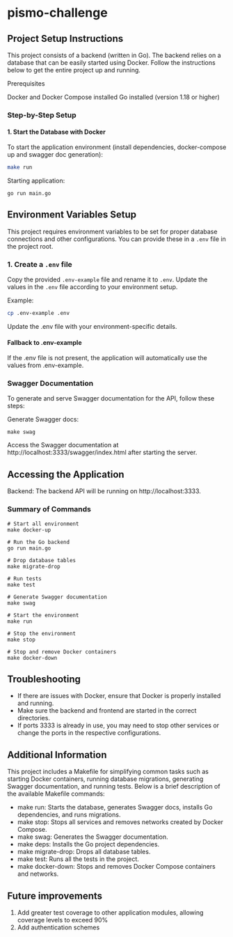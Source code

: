 # pismo-challenge

## Project Setup Instructions

This project consists of a backend (written in Go). The backend relies on a database that can be easily started using Docker. Follow the instructions below to get the entire project up and running.

Prerequisites

Docker and Docker Compose installed
Go installed (version 1.18 or higher)

### Step-by-Step Setup

#### 1. Start the Database with Docker
To start the application environment (install dependencies, docker-compose up and swagger doc generation):

```bash
make run
```

Starting application:

```
go run main.go
```

## Environment Variables Setup

This project requires environment variables to be set for proper database connections and other configurations. You can provide these in a `.env` file in the project root.

### 1. Create a `.env` file

Copy the provided `.env-example` file and rename it to `.env`. Update the values in the `.env` file according to your environment setup.

Example:
```bash
cp .env-example .env
```
Update the .env file with your environment-specific details.

#### Fallback to .env-example
If the .env file is not present, the application will automatically use the values from .env-example.

### Swagger Documentation
To generate and serve Swagger documentation for the API, follow these steps:

Generate Swagger docs:
```
make swag
```

Access the Swagger documentation at http://localhost:3333/swagger/index.html after starting the server.

## Accessing the Application

Backend: The backend API will be running on http://localhost:3333.

### Summary of Commands
```
# Start all environment
make docker-up

# Run the Go backend
go run main.go

# Drop database tables
make migrate-drop

# Run tests
make test

# Generate Swagger documentation
make swag

# Start the environment
make run

# Stop the environment
make stop

# Stop and remove Docker containers
make docker-down
```

## Troubleshooting

- If there are issues with Docker, ensure that Docker is properly installed and running.
- Make sure the backend and frontend are started in the correct directories.
- If ports 3333 is already in use, you may need to stop other services or change the ports in the respective configurations.

## Additional Information

This project includes a Makefile for simplifying common tasks such as starting Docker containers, running database migrations, generating Swagger documentation, and running tests. Below is a brief description of the available Makefile commands:

- make run: Starts the database, generates Swagger docs, installs Go dependencies, and runs migrations.
- make stop: Stops all services and removes networks created by Docker Compose.
- make swag: Generates the Swagger documentation.
- make deps: Installs the Go project dependencies.
- make migrate-drop: Drops all database tables.
- make test: Runs all the tests in the project.
- make docker-down: Stops and removes Docker Compose containers and networks.
  
## Future improvements

1. Add greater test coverage to other application modules, allowing coverage levels to exceed 90%
2. Add authentication schemes